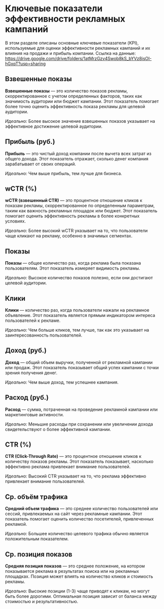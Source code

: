 # Ключевые показатели эффективности рекламных кампаний

В этом разделе описаны основные ключевые показатели (KPI), используемые для оценки эффективности рекламных кампаний и их влияния на продажи и прибыль компании.
Ссылка на данные:
https://drive.google.com/drive/folders/1atMrzGzv4Swob8kS_bYVz8isOI-hGxqT?usp=sharing

## Взвешенные показы

**Взвешенные показы** — это количество показов рекламы, скорректированное с учетом определенных факторов, таких как значимость аудитории или бюджет кампании. Этот показатель помогает более точно оценить эффективность показа рекламы для целевой аудитории.

*Идеально:* Более высокое значение взвешенных показов указывает на эффективное достижение целевой аудитории.

## Прибыль (руб.)

**Прибыль** — это чистый доход компании после вычета всех затрат из общего дохода. Этот показатель отражает, сколько денег компания зарабатывает от своих операций.

*Идеально:* Чем выше прибыль, тем лучше для бизнеса.

## wCTR (%)

**wCTR (взвешенный CTR)** — это процентное отношение кликов к показам рекламы, скорректированное по определенным параметрам, таким как важность рекламных площадок или бюджет. Этот показатель помогает оценить эффективность рекламы в более конкретных условиях.

*Идеально:* Более высокий wCTR указывает на то, что пользователи чаще кликают на рекламу, особенно в значимых сегментах.

## Показы

**Показы** — общее количество раз, когда реклама была показана пользователям. Этот показатель измеряет видимость рекламы.

*Идеально:* Высокое количество показов полезно, если они достигают целевой аудитории.

## Клики

**Клики** — количество раз, когда пользователи нажали на рекламное объявление. Этот показатель является прямым индикатором интереса пользователей к рекламе.

*Идеально:* Чем больше кликов, тем лучше, так как это указывает на заинтересованность пользователей.

## Доход (руб.)

**Доход** — общий объем выручки, полученной от рекламной кампании или продаж. Этот показатель показывает общий успех кампании с точки зрения получения денег.

*Идеально:* Чем выше доход, тем успешнее кампания.

## Расход (руб.)

**Расход** — сумма, потраченная на проведение рекламной кампании или маркетинговые активности.

*Идеально:* Меньшие расходы при сохранении или увеличении дохода свидетельствуют о более эффективной кампании.

## CTR (%)

**CTR (Click-Through Rate)** — это процентное отношение кликов к количеству показов рекламы. Этот показатель показывает, насколько эффективно реклама привлекает внимание пользователей.

*Идеально:* Высокий CTR указывает на то, что реклама эффективно привлекает внимание пользователей.

## Ср. объём трафика

**Средний объем трафика** — это среднее количество пользователей или сессий, привлекаемых на сайт через рекламные кампании. Этот показатель помогает оценить количество посетителей, привлеченных рекламой.

*Идеально:* Большее количество целевого трафика обычно является положительным показателем.

## Ср. позиция показов

**Средняя позиция показов** — это среднее положение, на котором показывается реклама в результатах поиска или на рекламных площадках. Позиция может влиять на количество кликов и стоимость рекламы.

*Идеально:* Высокие позиции (1-3) чаще приводят к кликам, но могут быть более дорогими. Оптимальная позиция зависит от баланса между стоимостью и результативностью.
